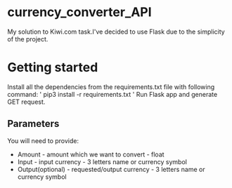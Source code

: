 # currency_converter_API
My solution to Kiwi.com task.I've decided to use Flask due to the simplicity of the project. 

# Getting started
Install all the dependencies from the requirements.txt file with following command:
' pip3 install -r requirements.txt '
Run Flask app and generate GET request. 

## Parameters
You will need to provide:
- Amount - amount which we want to convert - float
- Input - input currency - 3 letters name or currency symbol
- Output(optional) - requested/output currency - 3 letters name or currency symbol

